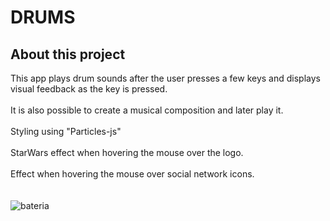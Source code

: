 # DRUMS

## About this project

  This app plays drum sounds after the user presses a few keys and displays visual feedback as the key is pressed.</br></br>
  It is also possible to create a musical composition and later play it.</br></br>
  Styling using "Particles-js"</br></br>
  StarWars effect when hovering the mouse over the logo.</br></br>
  Effect when hovering the mouse over social network icons.</br></br></br>
 ![bateria](https://user-images.githubusercontent.com/38622239/205463815-6ec3129b-409a-45a3-b348-c1c8da31b602.png)
